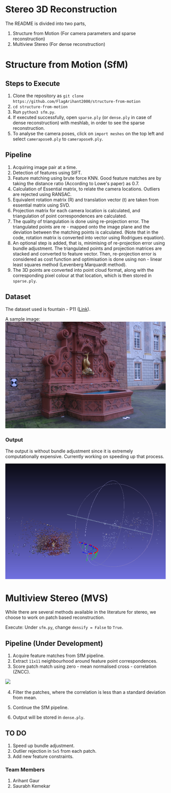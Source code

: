 # Stereo 3D Reconstruction

The README is divided into two parts,
1. Structure from Motion (For camera parameters and sparse reconstruction)
2. Multiview Stereo (For dense reconstruction)

# Structure from Motion (SfM)

## Steps to Execute

1. Clone the repository as ```git clone https://github.com/FlagArihant2000/structure-from-motion```
2. ```cd structure-from-motion```
3. Run ```python3 sfm.py```.
4. If executed successfully, open ```sparse.ply``` (or ```dense.ply``` in case of dense reconstruction) with meshlab, in order to see the sparse reconstruction. 
5. To analyse the camera poses, click on ```import meshes``` on the top left and select ```camerapose0.ply``` to ```camerapose9.ply```.

## Pipeline
1. Acquiring image pair at a time.
2. Detection of features using SIFT.
3. Feature matching using brute force KNN. Good feature matches are by taking the distance ratio (According to Lowe's paper) as 0.7.
4. Calculation of Essential matrix, to relate the camera locations. Outliers are rejected using RANSAC.
5. Equivalent rotation matrix (R) and translation vector (t) are taken from essential matrix using SVD.
6. Projection matrix for each camera location is calculated, and triangulation of point correspondences are calculated.
7. The quality of triangulation is done using re-projection error. The triangulated points are re - mapped onto the image plane and the deviation between the matching points is calculated. (Note that in the code, rotation matrix is converted into vector using Rodrigues equation).
8. An optional step is added, that is, minimising of re-projection error using bundle adjustment. The triangulated points and projection matrices are stacked and converted to feature vector. Then, re-projection error is considered as cost function and optimisation is done using non - linear least squares method (Levenberg Marquardt method).
9. The 3D points are converted into point cloud format, along with the corresponding pixel colour at that location, which is then stored in ```sparse.ply```.

## Dataset

The dataset used is fountain - P11 ([Link](https://github.com/openMVG/SfM_quality_evaluation/tree/master/Benchmarking_Camera_Calibration_2008/fountain-P11)).

A sample image:
![](0008.jpg)

### Output

The output is without bundle adjustment since it is extremely computationally expensive. Currently working on speeding up that process.

![Image](resultpnp.png)

# Multiview Stereo (MVS)

While there are several methods available in the literature for stereo, we choose to work on patch based reconstruction.

Execute: Under ```sfm.py```, change ```densify = False``` to ```True```.

## Pipeline (Under Development)
1. Acquire feature matches from SfM pipeline.
4. Extract ```11x11``` neighbourhood around feature point correspondences.
5. Score patch match using zero - mean normalised cross - correlation (ZNCC).

![](https://wikimedia.org/api/rest_v1/media/math/render/svg/6bd813cba989aead180c50ddb1c1a64c369bf45c)

4. Filter the patches, where the correlation is less than a standard deviation from mean.

5. Continue the SfM pipeline.
6. Output will be stored in ```dense.ply```.

## TO DO

1. Speed up bundle adjustment.
2. Outlier rejection in ```5x5``` from each patch.
3. Add new feature constraints.

### Team Members

1. Arihant Gaur
2. Saurabh Kemekar

